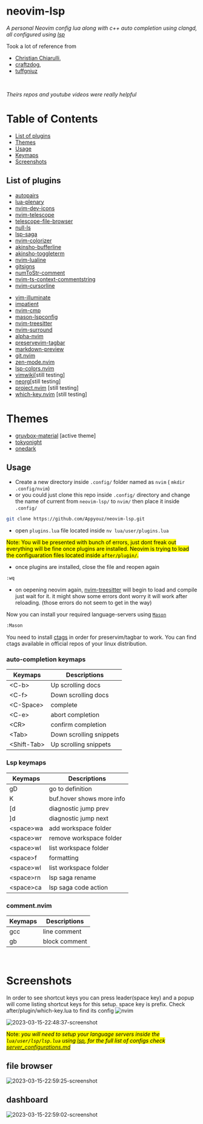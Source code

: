 # neovim-lsp
*A personal Neovim config lua along with c++ auto completion using clangd, all configured using [lsp](https://github.com/neovim/nvim-lspconfig)*

Took a lot of reference from 
- [Christian Chiarulli](https://github.com/LunarVim/Neovim-from-scratch/tree/master), 
- [craftzdog](https://github.com/craftzdog/dotfiles-public), 
- [tuffgniuz](https://github.com/tuffgniuz/nvim.lua)
<br>

*Theirs repos and youtube videos were really helpful*

# Table of Contents
* [List of plugins](#list-of-plugins)
* [Themes](#themes)
* [Usage](#usage)
* [Keymaps](#auto-completion-keymaps)
* [Screenshots](#screenshots)

## List of plugins
- [autopairs](https://github.com/windwp/nvim-autopairs)
- [lua-plenary](https://github.com/nvim-lua/plenary.nvim)
- [nvim-dev-icons](https://github.com/nvim-tree/nvim-web-devicons)
- [nvim-telescope](https://github.com/nvim-telescope/telescope.nvim)
- [telescope-file-browser](https://github.com/nvim-telescope/telescope-file-browser.nvim)
- [null-ls](https://github.com/jose-elias-alvarez/null-ls.nvim)
- [lsp-saga](https://github.com/glepnir/lspsaga.nvim)
- [nvim-colorizer](https://github.com/norcalli/nvim-colorizer.lua)
- [akinsho-bufferline](https://github.com/akinsho/bufferline.nvim)
- [akinsho-toggleterm](https://github.com/akinsho/toggleterm.nvim)
- [nvim-lualine](https://github.com/nvim-lualine/lualine.nvim)
- [gitsigns](https://github.com/lewis6991/gitsigns.nvim)
- [numToStr-comment](https://github.com/numToStr/Comment.nvim)
- [nvim-ts-context-commentstring](https://github.com/JoosepAlviste/nvim-ts-context-commentstring)
- [nvim-cursorline](https://github.com/yamatsum/nvim-cursorline)
<!-- - [clangd_extension](https://github.com/p00f/clangd_extensions.nvim) -->
- [vim-illuminate](https://github.com/RRethy/vim-illuminate)
- [impatient](https://github.com/lewis6991/impatient.nvim)
- [nvim-cmp](https://github.com/hrsh7th/nvim-cmp)
- [mason-lspconfig](https://github.com/williamboman/mason-lspconfig.nvim#packer)
- [nvim-treesitter](https://github.com/nvim-treesitter/nvim-treesitter)
- [nvim-surround](https://github.com/kylechui/nvim-surround)
- [alpha-nvim](https://github.com/goolord/alpha-nvim)
- [preservevim-tagbar](https://github.com/preservim/tagbar)
- [markdown-preview](https://github.com/iamcco/markdown-preview.nvim)
- [git.nvim](https://github.com/dinhhuy258/git.nvim)
- [zen-mode.nvim](https://github.com/folke/zen-mode.nvim)
- [lsp-colors.nvim](https://github.com/folke/lsp-colors.nvim)
- [vimwiki](https://github.com/vimwiki/vimwiki)[still testing]
- [neorg](https://github.com/nvim-neorg/neorg)[still testing]
- [project.nvim](https://github.com/ahmedkhalf/project.nvim) [still testing]
- [which-key.nvim](https://github.com/folke/which-key.nvim) [still testing]

# Themes
- [gruvbox-material](https://github.com/sainnhe/gruvbox-material) [active theme]
- [tokyonight](https://github.com/folke/tokyonight.nvim)
- [onedark](https://github.com/navarasu/onedark.nvim)

## Usage

 - Create a new directory inside `.config/` folder named as `nvim` ( `mkdir .config/nvim`)<br>
 - or you could just clone this repo inside `.config/` directory and change the name of current from `neovim-lsp/` to `nvim/` then place it inside `.config/`
``` bash
git clone https://github.com/Appyouz/neovim-lsp.git 
``` 
 - open `plugins.lua` file located inside `nv lua/user/plugins.lua`
 
<mark>Note: You will be presented with bunch of errors, just dont freak out everything will be fine once plugins are installed.
Neovim is trying to load the configuaration files located inside `after/plugin/`.</mark>

- once plugins are installed, close the file and reopen again 
``` bash
:wq
``` 
- on oepening neovim again, [nvim-treesitter](https://github.com/nvim-treesitter/nvim-treesitter)
 will begin to load and compile just wait for it. it might show some errors dont worry it will work after reloading.
 (those errors do not seem to get in the way)

Now you can install your required language-servers using [`Mason`](https://github.com/williamboman/mason.nvim#configuration)
``` bash
:Mason
```
You need to install [ctags](https://ctags.io/)  in order for preservim/tagbar to work. You can find ctags available in official repos of your linux distribution.

### auto-completion keymaps
| Keymaps    | Descriptions               |
|------------|----------------------------|
| \<C-b>     | Up scrolling docs          |
| \<C-f>     | Down scrolling docs        |
| \<C-Space> | complete                   |
| \<C-e>     | abort completion           |
| \<CR>      | confirm completion         |
  \<Tab>     | Down scrolling snippets
  \<Shift-Tab> | Up scrolling snippets

### Lsp keymaps
| Keymaps    | Descriptions              |
|------------|---------------------------|
| gD         | go to definition          |
| K          | buf.hover shows more info |
| [d         | diagnostic jump prev      |
| ]d         | diagnostic jump next      |
| \<space>wa | add workspace folder      |
| \<space>wr | remove workspace folder   |
| \<space>wl | list workspace folder     |
| \<space>f  | formatting                |
| \<space>wl | list workspace folder     |
| \<space>rn | lsp saga rename           |
| \<space>ca | lsp saga code action      |

### comment.nvim

| Keymaps | Descriptions  |
|---------|---------------|
| gcc     | line comment  |
| gb      | block comment |
</br>

# Screenshots

In order to see shortcut keys you can press leader(space key) and a popup will come listing shortcut keys for this setup.
space key is prefix. Check after/plugin/which-key.lua to find its config
![nvim](https://user-images.githubusercontent.com/91145436/232846809-7ac35ef3-a386-402c-993b-c6a998918edb.png)


![2023-03-15-22:48:37-screenshot](https://user-images.githubusercontent.com/91145436/225387972-f66d6f5d-f243-4403-a3fc-1fc84c323641.png)

<mark>Note: *you will need to setup your language servers inside the `lua/user/lsp/lsp.lua` using [lsp](https://github.com/neovim/nvim-lspconfig#quickstart), for the full list of configs check [server_configurations.md](https://github.com/neovim/nvim-lspconfig/blob/master/doc/server_configurations.md)*</mark>



## file browser
![2023-03-15-22:59:25-screenshot](https://user-images.githubusercontent.com/91145436/225388581-904af102-461d-405e-92a4-965ae51953e5.png)


## dashboard
![2023-03-15-22:59:02-screenshot](https://user-images.githubusercontent.com/91145436/225388503-b539aaee-056b-4a7f-b09f-012a0f0ca9f7.png)



